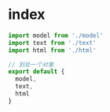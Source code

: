 # index

```javascript
import model from './model'
import text from './text'
import html from './html'

// 到处一个对象
export default {
  model,
  text,
  html
}
```